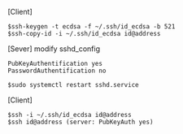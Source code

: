 [Client]
```
$ssh-keygen -t ecdsa -f ~/.ssh/id_ecdsa -b 521
$ssh-copy-id -i ~/.ssh/id_ecdsa id@address
```

[Sever]
modify sshd_config
```
PubKeyAuthentification yes
PasswordAuthentification no
```
```
$sudo systemctl restart sshd.service
```

[Client]
```
$ssh -i ~/.ssh/id_ecdsa id@address
$ssh id@address (server: PubKeyAuth yes)
```
